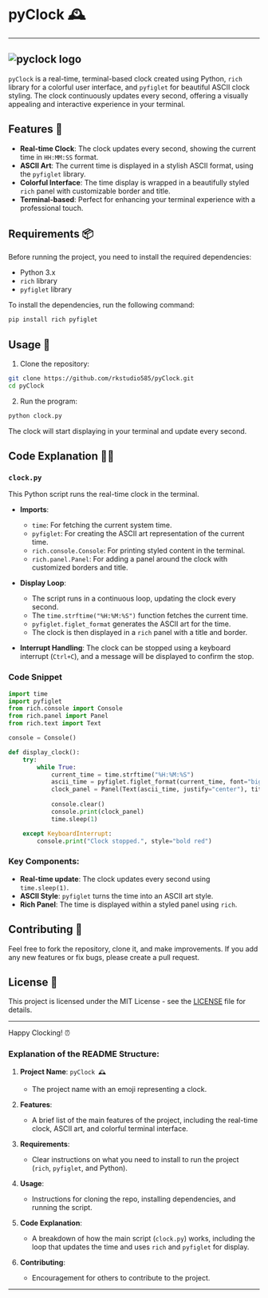 # pyClock 🕰️

---

![pyclock logo](logo.jpeg)
---
`pyClock` is a real-time, terminal-based clock created using Python, `rich` library for a colorful user interface, and `pyfiglet` for beautiful ASCII clock styling. The clock continuously updates every second, offering a visually appealing and interactive experience in your terminal.

## Features 🌟

- **Real-time Clock**: The clock updates every second, showing the current time in `HH:MM:SS` format.
- **ASCII Art**: The current time is displayed in a stylish ASCII format, using the `pyfiglet` library.
- **Colorful Interface**: The time display is wrapped in a beautifully styled `rich` panel with customizable border and title.
- **Terminal-based**: Perfect for enhancing your terminal experience with a professional touch.

## Requirements 📦

Before running the project, you need to install the required dependencies:

- Python 3.x
- `rich` library
- `pyfiglet` library

To install the dependencies, run the following command:

```bash
pip install rich pyfiglet
```

## Usage 🚀

1. Clone the repository:

```bash
git clone https://github.com/rkstudio585/pyClock.git
cd pyClock
```

2. Run the program:

```bash
python clock.py
```

The clock will start displaying in your terminal and update every second.

## Code Explanation 🧑‍💻

### `clock.py`

This Python script runs the real-time clock in the terminal.

- **Imports**: 
  - `time`: For fetching the current system time.
  - `pyfiglet`: For creating the ASCII art representation of the current time.
  - `rich.console.Console`: For printing styled content in the terminal.
  - `rich.panel.Panel`: For adding a panel around the clock with customized borders and title.

- **Display Loop**: 
  - The script runs in a continuous loop, updating the clock every second.
  - The `time.strftime("%H:%M:%S")` function fetches the current time.
  - `pyfiglet.figlet_format` generates the ASCII art for the time.
  - The clock is then displayed in a `rich` panel with a title and border.

- **Interrupt Handling**: The clock can be stopped using a keyboard interrupt (`Ctrl+C`), and a message will be displayed to confirm the stop.

### Code Snippet

```python
import time
import pyfiglet
from rich.console import Console
from rich.panel import Panel
from rich.text import Text

console = Console()

def display_clock():
    try:
        while True:
            current_time = time.strftime("%H:%M:%S")
            ascii_time = pyfiglet.figlet_format(current_time, font="big")
            clock_panel = Panel(Text(ascii_time, justify="center"), title="🕰 Real-Time Clock 🕰", border_style="bold green")
            
            console.clear()
            console.print(clock_panel)
            time.sleep(1)

    except KeyboardInterrupt:
        console.print("Clock stopped.", style="bold red")
```

### Key Components:
- **Real-time update**: The clock updates every second using `time.sleep(1)`.
- **ASCII Style**: `pyfiglet` turns the time into an ASCII art style.
- **Rich Panel**: The time is displayed within a styled panel using `rich`.

## Contributing 🤝

Feel free to fork the repository, clone it, and make improvements. If you add any new features or fix bugs, please create a pull request.

## License 📜

This project is licensed under the MIT License - see the [LICENSE](LICENSE) file for details.

---

Happy Clocking! ⏰

### Explanation of the README Structure:
1. **Project Name**: `pyClock 🕰️`
   - The project name with an emoji representing a clock.
   
2. **Features**: 
   - A brief list of the main features of the project, including the real-time clock, ASCII art, and colorful terminal interface.

3. **Requirements**: 
   - Clear instructions on what you need to install to run the project (`rich`, `pyfiglet`, and Python).

4. **Usage**: 
   - Instructions for cloning the repo, installing dependencies, and running the script.

5. **Code Explanation**: 
   - A breakdown of how the main script (`clock.py`) works, including the loop that updates the time and uses `rich` and `pyfiglet` for display.

6. **Contributing**: 
   - Encouragement for others to contribute to the project.

---
